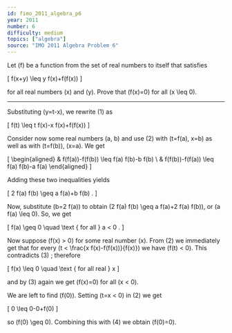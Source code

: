 ```yaml
---
id: fimo_2011_algebra_p6
year: 2011
number: 6
difficulty: medium
topics: ["algebra"]
source: "IMO 2011 Algebra Problem 6"
---
```


Let \(f\) be a function from the set of real numbers to itself that satisfies

\[
f(x+y) \leq y f(x)+f(f(x))
\]

for all real numbers \(x\) and \(y\). Prove that \(f(x)=0\) for all \(x \leq 0\).

---
Substituting \(y=t-x\), we rewrite (1) as

\[
f(t) \leq t f(x)-x f(x)+f(f(x))
\]

Consider now some real numbers \(a, b\) and use (2) with \(t=f(a), x=b\) as well as with \(t=f(b)\), \(x=a\). We get

\[
\begin{aligned}
& f(f(a))-f(f(b)) \leq f(a) f(b)-b f(b) \\
& f(f(b))-f(f(a)) \leq f(a) f(b)-a f(a)
\end{aligned}
\]

Adding these two inequalities yields

\[
2 f(a) f(b) \geq a f(a)+b f(b) .
\]

Now, substitute \(b=2 f(a)\) to obtain \(2 f(a) f(b) \geq a f(a)+2 f(a) f(b)\), or \(a f(a) \leq 0\). So, we get

\[
f(a) \geq 0 \quad \text { for all } a < 0 .
\]

Now suppose \(f(x) > 0\) for some real number \(x\). From (2) we immediately get that for every \(t < \frac{x f(x)-f(f(x))}{f(x)}\) we have \(f(t) < 0\). This contradicts (3) ; therefore

\[
f(x) \leq 0 \quad \text { for all real } x
\]

and by (3) again we get \(f(x)=0\) for all \(x < 0\).

We are left to find \(f(0)\). Setting \(t=x < 0\) in (2) we get

\[
0 \leq 0-0+f(0)
\]

so \(f(0) \geq 0\). Combining this with (4) we obtain \(f(0)=0\).
